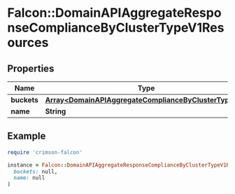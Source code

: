 # Falcon::DomainAPIAggregateResponseComplianceByClusterTypeV1Resources

## Properties

| Name | Type | Description | Notes |
| ---- | ---- | ----------- | ----- |
| **buckets** | [**Array&lt;DomainAPIAggregateComplianceByClusterTypeV1&gt;**](DomainAPIAggregateComplianceByClusterTypeV1.md) |  |  |
| **name** | **String** |  |  |

## Example

```ruby
require 'crimson-falcon'

instance = Falcon::DomainAPIAggregateResponseComplianceByClusterTypeV1Resources.new(
  buckets: null,
  name: null
)
```

